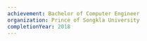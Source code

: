 ```yaml
---
achievement: Bachelor of Computer Engineer
organization: Prince of Songkla University
completionYear: 2018
---
```


